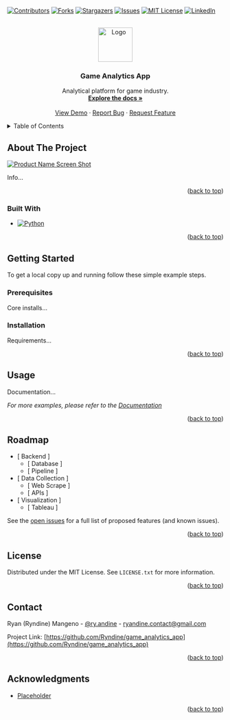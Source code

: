 <!-- Improved compatibility of back to top link: See: https://github.com/othneildrew/Best-README-Template/pull/73 -->
<a name="readme-top"></a>
<!--
*** Thanks for checking out the Best-README-Template. If you have a suggestion
*** that would make this better, please fork the repo and create a pull request
*** or simply open an issue with the tag "enhancement".
*** Don't forget to give the project a star!
*** Thanks again! Now go create something AMAZING! :D
-->



<!-- PROJECT SHIELDS -->
<!--
*** I'm using markdown "reference style" links for readability.
*** Reference links are enclosed in brackets [ ] instead of parentheses ( ).
*** See the bottom of this document for the declaration of the reference variables
*** for contributors-url, forks-url, etc. This is an optional, concise syntax you may use.
*** https://www.markdownguide.org/basic-syntax/#reference-style-links
-->
[![Contributors][contributors-shield]][contributors-url]
[![Forks][forks-shield]][forks-url]
[![Stargazers][stars-shield]][stars-url]
[![Issues][issues-shield]][issues-url]
[![MIT License][license-shield]][license-url]
[![LinkedIn][linkedin-shield]][linkedin-url]  



<!-- PROJECT LOGO -->
<br />
<div align="center">
  <a href="https://github.com/Ryndine/game_analytics_app">
    <img src="images/logo.png" alt="Logo" width="80" height="80">
  </a>

<h3 align="center">Game Analytics App</h3>

  <p align="center">
    Analytical platform for game industry.
    <br />
    <a href="https://github.com/Ryndine/game_analytics_app"><strong>Explore the docs »</strong></a>
    <br />
    <br />
    <a href="https://github.com/Ryndine/game_analytics_app">View Demo</a>
    ·
    <a href="https://github.com/Ryndine/game_analytics_app/issues">Report Bug</a>
    ·
    <a href="https://github.com/Ryndine/game_analytics_app/issues">Request Feature</a>
  </p>
</div>



<!-- TABLE OF CONTENTS -->
<details>
  <summary>Table of Contents</summary>
  <ol>
    <li>
      <a href="#about-the-project">About The Project</a>
      <ul>
        <li><a href="#built-with">Built With</a></li>
      </ul>
    </li>
    <li>
      <a href="#getting-started">Getting Started</a>
      <ul>
        <li><a href="#prerequisites">Prerequisites</a></li>
        <li><a href="#installation">Installation</a></li>
      </ul>
    </li>
    <li><a href="#usage">Usage</a></li>
    <li><a href="#roadmap">Roadmap</a></li>
    <li><a href="#contributing">Contributing</a></li>
    <li><a href="#license">License</a></li>
    <li><a href="#contact">Contact</a></li>
    <li><a href="#acknowledgments">Acknowledgments</a></li>
  </ol>
</details>



<!-- ABOUT THE PROJECT -->
## About The Project

[![Product Name Screen Shot][product-screenshot]](https://example.com)

Info...

<p align="right">(<a href="#readme-top">back to top</a>)</p>



### Built With

- [![Python][Python.org]][Python-url]

<p align="right">(<a href="#readme-top">back to top</a>)</p>



<!-- GETTING STARTED -->
## Getting Started

To get a local copy up and running follow these simple example steps.

### Prerequisites

Core installs...

### Installation

Requirements...

<p align="right">(<a href="#readme-top">back to top</a>)</p>



<!-- USAGE EXAMPLES -->
## Usage

Documentation...

_For more examples, please refer to the [Documentation](https://example.com)_

<p align="right">(<a href="#readme-top">back to top</a>)</p>



<!-- ROADMAP -->
## Roadmap

- [ Backend ]
    - [ Database ]
    - [ Pipeline ]
- [ Data Collection ]
    - [ Web Scrape ]
    - [ APIs ]
- [ Visualization ]
    - [ Tableau ]

See the [open issues](https://github.com/Ryndine/game_analytics_app/issues) for a full list of proposed features (and known issues).

<p align="right">(<a href="#readme-top">back to top</a>)</p>



<!-- LICENSE -->
## License

Distributed under the MIT License. See `LICENSE.txt` for more information.

<p align="right">(<a href="#readme-top">back to top</a>)</p>



<!-- CONTACT -->
## Contact

Ryan (Ryndine) Mangeno - [@ry.andine](https://www.instagram.com/ry.andine/) - ryandine.contact@gmail.com

Project Link: [https://github.com/Ryndine/game_analytics_app](https://github.com/Ryndine/game_analytics_app)

<p align="right">(<a href="#readme-top">back to top</a>)</p>



<!-- ACKNOWLEDGMENTS -->
## Acknowledgments

* [Placeholder]()

<p align="right">(<a href="#readme-top">back to top</a>)</p>



<!-- MARKDOWN LINKS & IMAGES -->
<!-- https://www.markdownguide.org/basic-syntax/#reference-style-links -->
[contributors-shield]: https://img.shields.io/github/contributors/Ryndine/game_analytics_app.svg?style=for-the-badge
[contributors-url]: https://github.com/Ryndine/game_analytics_app/graphs/contributors
[forks-shield]: https://img.shields.io/github/forks/Ryndine/game_analytics_app.svg?style=for-the-badge
[forks-url]: https://github.com/Ryndine/game_analytics_app/network/members
[stars-shield]: https://img.shields.io/github/stars/Ryndine/game_analytics_app.svg?style=for-the-badge
[stars-url]: https://github.com/Ryndine/game_analytics_app/stargazers
[issues-shield]: https://img.shields.io/github/issues/Ryndine/game_analytics_app.svg?style=for-the-badge
[issues-url]: https://github.com/Ryndine/game_analytics_app/issues
[license-shield]: https://img.shields.io/github/license/Ryndine/game_analytics_app.svg?style=for-the-badge
[license-url]: https://github.com/Ryndine/game_analytics_app/blob/main/LICENSE
[linkedin-shield]: https://img.shields.io/badge/-LinkedIn-black.svg?style=for-the-badge&logo=linkedin&colorB=555
[linkedin-url]: https://www.linkedin.com/in/ryan-mangeno/
[product-screenshot]: images/screenshot.png
[Next.js]: https://img.shields.io/badge/next.js-000000?style=for-the-badge&logo=nextdotjs&logoColor=white
[Next-url]: https://nextjs.org/
[React.js]: https://img.shields.io/badge/React-20232A?style=for-the-badge&logo=react&logoColor=61DAFB
[React-url]: https://reactjs.org/
[Vue.js]: https://img.shields.io/badge/Vue.js-35495E?style=for-the-badge&logo=vuedotjs&logoColor=4FC08D
[Vue-url]: https://vuejs.org/
[Angular.io]: https://img.shields.io/badge/Angular-DD0031?style=for-the-badge&logo=angular&logoColor=white
[Angular-url]: https://angular.io/
[Svelte.dev]: https://img.shields.io/badge/Svelte-4A4A55?style=for-the-badge&logo=svelte&logoColor=FF3E00
[Svelte-url]: https://svelte.dev/
[Laravel.com]: https://img.shields.io/badge/Laravel-FF2D20?style=for-the-badge&logo=laravel&logoColor=white
[Laravel-url]: https://laravel.com
[Bootstrap.com]: https://img.shields.io/badge/Bootstrap-563D7C?style=for-the-badge&logo=bootstrap&logoColor=white
[Bootstrap-url]: https://getbootstrap.com
[JQuery.com]: https://img.shields.io/badge/jQuery-0769AD?style=for-the-badge&logo=jquery&logoColor=white
[JQuery-url]: https://jquery.com 
[Python.org]: https://img.shields.io/badge/python-3670A0?style=for-the-badge&logo=python&logoColor=ffdd54
[Python-url]: https://www.python.org
